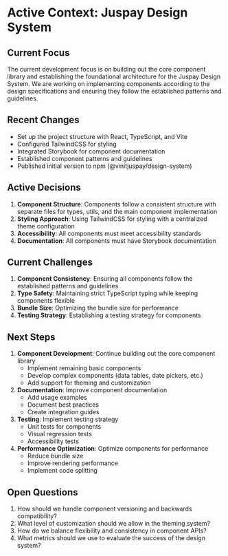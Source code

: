 # Active Context: Juspay Design System

## Current Focus

The current development focus is on building out the core component library and establishing the foundational architecture for the Juspay Design System. We are working on implementing components according to the design specifications and ensuring they follow the established patterns and guidelines.

## Recent Changes

- Set up the project structure with React, TypeScript, and Vite
- Configured TailwindCSS for styling
- Integrated Storybook for component documentation
- Established component patterns and guidelines
- Published initial version to npm (@vinitjuspay/design-system)

## Active Decisions

1. **Component Structure**: Components follow a consistent structure with separate files for types, utils, and the main component implementation
2. **Styling Approach**: Using TailwindCSS for styling with a centralized theme configuration
3. **Accessibility**: All components must meet accessibility standards
4. **Documentation**: All components must have Storybook documentation

## Current Challenges

1. **Component Consistency**: Ensuring all components follow the established patterns and guidelines
2. **Type Safety**: Maintaining strict TypeScript typing while keeping components flexible
3. **Bundle Size**: Optimizing the bundle size for performance
4. **Testing Strategy**: Establishing a testing strategy for components

## Next Steps

1. **Component Development**: Continue building out the core component library
   - Implement remaining basic components
   - Develop complex components (data tables, date pickers, etc.)
   - Add support for theming and customization
2. **Documentation**: Improve component documentation
   - Add usage examples
   - Document best practices
   - Create integration guides
3. **Testing**: Implement testing strategy
   - Unit tests for components
   - Visual regression tests
   - Accessibility tests
4. **Performance Optimization**: Optimize components for performance
   - Reduce bundle size
   - Improve rendering performance
   - Implement code splitting

## Open Questions

1. How should we handle component versioning and backwards compatibility?
2. What level of customization should we allow in the theming system?
3. How do we balance flexibility and consistency in component APIs?
4. What metrics should we use to evaluate the success of the design system?
